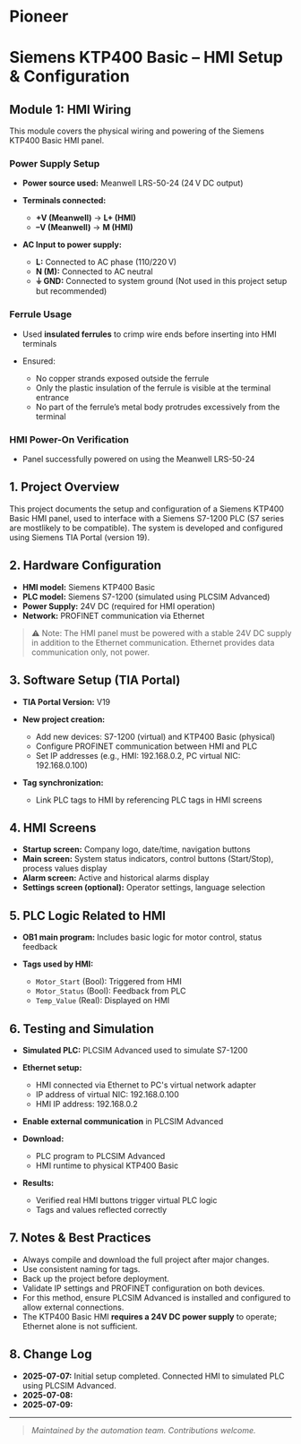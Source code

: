 # Pioneer
# Siemens KTP400 Basic – HMI Setup & Configuration

## Module 1: HMI Wiring

This module covers the physical wiring and powering of the Siemens KTP400 Basic HMI panel.

### Power Supply Setup

* **Power source used:** Meanwell LRS-50-24 (24 V DC output)
* **Terminals connected:**

  * **+V (Meanwell)** → **L+ (HMI)**
  * **–V (Meanwell)** → **M (HMI)**
* **AC Input to power supply:**

  * **L:** Connected to AC phase (110/220 V)
  * **N (M):** Connected to AC neutral
  * **⏚ GND:** Connected to system ground (Not used in this project setup but recommended)

### Ferrule Usage

* Used **insulated ferrules** to crimp wire ends before inserting into HMI terminals
* Ensured:

  * No copper strands exposed outside the ferrule
  * Only the plastic insulation of the ferrule is visible at the terminal entrance
  * No part of the ferrule’s metal body protrudes excessively from the terminal

### HMI Power-On Verification

* Panel successfully powered on using the Meanwell LRS-50-24

## 1. Project Overview

This project documents the setup and configuration of a Siemens KTP400 Basic HMI panel, used to interface with a Siemens S7-1200 PLC (S7 series are mostlikely to be compatible). The system is developed and configured using Siemens TIA Portal (version 19).

## 2. Hardware Configuration

* **HMI model:** Siemens KTP400 Basic
* **PLC model:** Siemens S7-1200 (simulated using PLCSIM Advanced)
* **Power Supply:** 24V DC (required for HMI operation)
* **Network:** PROFINET communication via Ethernet

> ⚠️ Note: The HMI panel must be powered with a stable 24V DC supply in addition to the Ethernet communication. Ethernet provides data communication only, not power.

## 3. Software Setup (TIA Portal)

* **TIA Portal Version:** V19
* **New project creation:**

  * Add new devices: S7-1200 (virtual) and KTP400 Basic (physical)
  * Configure PROFINET communication between HMI and PLC
  * Set IP addresses (e.g., HMI: 192.168.0.2, PC virtual NIC: 192.168.0.100)
* **Tag synchronization:**

  * Link PLC tags to HMI by referencing PLC tags in HMI screens

## 4. HMI Screens

* **Startup screen:** Company logo, date/time, navigation buttons
* **Main screen:** System status indicators, control buttons (Start/Stop), process values display
* **Alarm screen:** Active and historical alarms display
* **Settings screen (optional):** Operator settings, language selection

## 5. PLC Logic Related to HMI

* **OB1 main program:** Includes basic logic for motor control, status feedback
* **Tags used by HMI:**

  * `Motor_Start` (Bool): Triggered from HMI
  * `Motor_Status` (Bool): Feedback from PLC
  * `Temp_Value` (Real): Displayed on HMI

## 6. Testing and Simulation

* **Simulated PLC:** PLCSIM Advanced used to simulate S7-1200
* **Ethernet setup:**

  * HMI connected via Ethernet to PC's virtual network adapter
  * IP address of virtual NIC: 192.168.0.100
  * HMI IP address: 192.168.0.2
* **Enable external communication** in PLCSIM Advanced
* **Download:**

  * PLC program to PLCSIM Advanced
  * HMI runtime to physical KTP400 Basic
* **Results:**

  * Verified real HMI buttons trigger virtual PLC logic
  * Tags and values reflected correctly

## 7. Notes & Best Practices

* Always compile and download the full project after major changes.
* Use consistent naming for tags.
* Back up the project before deployment.
* Validate IP settings and PROFINET configuration on both devices.
* For this method, ensure PLCSIM Advanced is installed and configured to allow external connections.
* The KTP400 Basic HMI **requires a 24V DC power supply** to operate; Ethernet alone is not sufficient.

## 8. Change Log

* **2025-07-07:** Initial setup completed. Connected HMI to simulated PLC using PLCSIM Advanced.
* **2025-07-08:**
* **2025-07-09:**

---

> *Maintained by the automation team. Contributions welcome.*
